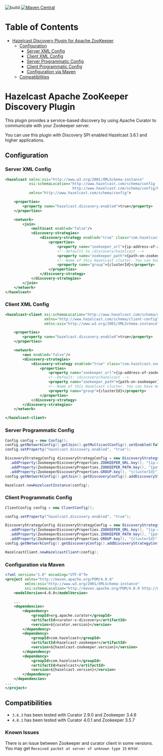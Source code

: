 ![build](https://github.com/hazelcast/hazelcast-zookeeper/workflows/build/badge.svg)
[![Maven Central](https://maven-badges.herokuapp.com/maven-central/com.hazelcast/hazelcast-zookeeper/badge.svg)](https://maven-badges.herokuapp.com/maven-central/com.hazelcast/hazelcast-zookeeper) 

# Table of Contents

* [Hazelcast Discovery Plugin for Apache ZooKeeper](#hazelcast-discovery-plugin-for-apache-zooKeeper)
  * [Configuration](#configuration)
    * [Server XML Config](#server-xml-config)
    * [Client XML Config](#client-xml-config)
    * [Server Programmatic Config](#server-programmatic-config)
    * [Client Programmatic Config](#client-programmatic-config)
    * [Configuration via Maven](#configuration-via-maven)
  * [Compatibilities](#compatibilities)


# Hazelcast Apache ZooKeeper Discovery Plugin 

This plugin provides a service-based discovery by using Apache Curator to communicate with your Zookeeper server. 

You can use this plugin with Discovery SPI enabled Hazelcast 3.6.1 and higher applications.

## Configuration

### Server XML Config  

```xml
<hazelcast xmlns:xsi="http://www.w3.org/2001/XMLSchema-instance"
           xsi:schemaLocation="http://www.hazelcast.com/schema/config
                               http://www.hazelcast.com/schema/config/hazelcast-config-4.0.xsd"
           xmlns="http://www.hazelcast.com/schema/config">

    <properties>
        <property name="hazelcast.discovery.enabled">true</property>
    </properties>

    <network>
        <join>
            <multicast enabled="false"/>
            <discovery-strategies>
                <discovery-strategy enabled="true" class="com.hazelcast.zookeeper.ZookeeperDiscoveryStrategy">
                    <properties>
                        <property name="zookeeper_url">{ip-address-of-zookeeper}:{port-of-zookeeper}</property> 
                        <!--defaults to /discovery/hazelcast -->
                        <property name="zookeeper_path">{path-on-zookeeper}</property> 
                        <!--Name of this Hazelcast cluster. You can have multiple distinct clusters to use the same ZooKeeper installation.-->
                        <property name="group">{clusterId}</property>
                    </properties>
                </discovery-strategy>
            </discovery-strategies>
        </join>
    </network>
</hazelcast>
```

### Client XML Config

```xml
<hazelcast-client xsi:schemaLocation="http://www.hazelcast.com/schema/client-config hazelcast-client-config-4.0.xsd"
                  xmlns="http://www.hazelcast.com/schema/client-config"
                  xmlns:xsi="http://www.w3.org/2001/XMLSchema-instance">

    <properties>
        <property name="hazelcast.discovery.enabled">true</property>
    </properties>

    <network>
        <aws enabled="false"/>
        <discovery-strategies>
            <discovery-strategy enabled="true" class="com.hazelcast.zookeeper.ZookeeperDiscoveryStrategy">
                <properties>
                    <property name="zookeeper_url">{ip-address-of-zookeeper}:{port-of-zookeeper}</property>
                    <!--Default: /discovery/hazelcast -->
                    <property name="zookeeper_path">{path-on-zookeeper}</property>
                    <!--Name of this Hazelcast cluster. You can have multiple distinct clusters to use the same ZooKeeper installation.-->
                    <property name="group">{clusterId}</property>
                </properties>
            </discovery-strategy>
        </discovery-strategies>
    </network>

</hazelcast-client>
```
### Server Programmatic Config

```java
Config config = new Config();
config.getNetworkConfig().getJoin().getMulticastConfig().setEnabled(false);
config.setProperty("hazelcast.discovery.enabled", "true");

DiscoveryStrategyConfig discoveryStrategyConfig = new DiscoveryStrategyConfig(new ZookeeperDiscoveryStrategyFactory())
  .addProperty(ZookeeperDiscoveryProperties.ZOOKEEPER_URL.key(), "{ip-address-of-zookeeper}:{port-of-zookeeper}")
  .addProperty(ZookeeperDiscoveryProperties.ZOOKEEPER_PATH.key(), "{path-on-zookeeper}")
  .addProperty(ZookeeperDiscoveryProperties.GROUP.key(), "{clusterId}");
config.getNetworkConfig().getJoin().getDiscoveryConfig().addDiscoveryStrategyConfig(discoveryStrategyConfig);

Hazelcast.newHazelcastInstance(config);
```

### Client Programmatic Config

```java
ClientConfig config = new ClientConfig();

config.setProperty("hazelcast.discovery.enabled", "true");

DiscoveryStrategyConfig discoveryStrategyConfig = new DiscoveryStrategyConfig(new ZookeeperDiscoveryStrategyFactory())
  .addProperty(ZookeeperDiscoveryProperties.ZOOKEEPER_URL.key(), "{ip-address-of-zookeeper}:{port-of-zookeeper}")
  .addProperty(ZookeeperDiscoveryProperties.ZOOKEEPER_PATH.key(), "{path-on-zookeeper}")
  .addProperty(ZookeeperDiscoveryProperties.GROUP.key(), "{clusterId}");
config.getNetworkConfig().getDiscoveryConfig().addDiscoveryStrategyConfig(discoveryStrategyConfig);

HazelcastClient.newHazelcastClient(config);

```
### Configuration via Maven

```xml
<?xml version="1.0" encoding="UTF-8"?>
<project xmlns="http://maven.apache.org/POM/4.0.0"
         xmlns:xsi="http://www.w3.org/2001/XMLSchema-instance"
         xsi:schemaLocation="http://maven.apache.org/POM/4.0.0 http://maven.apache.org/xsd/maven-4.0.0.xsd">
    <modelVersion>4.0.0</modelVersion>
      
    ...  
    <dependencies>
        <dependency>
            <groupId>org.apache.curator</groupId>
            <artifactId>curator-x-discovery</artifactId>
            <version>${curator.version}</version>
        </dependency>
        <dependency>
            <groupId>com.hazelcast</groupId>
            <artifactId>hazelcast-zookeeper</artifactId>
            <version>${hazelcast-zookeeper.version}</version>
        </dependency>
        <dependency>
            <groupId>com.hazelcast</groupId>
            <artifactId>hazelcast</artifactId>
            <version>${hazelcast.version}</version>
        </dependency>
    </dependencies>
...
</project>
```

## Compatibilities

- `3.6.3` has been tested with Curator 2.9.0 and Zookeeper 3.4.6
- `4.0.1` has been tested with Curator 4.0.1 and Zookeeper 3.5.7

### Known Issues
There is an issue between Zookeeper and curator client in some versions. You may get `Received packet at server of unknown type 15` error.
